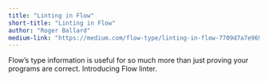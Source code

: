 ```yaml
---
title: "Linting in Flow"
short-title: "Linting in Flow"
author: "Roger Ballard"
medium-link: "https://medium.com/flow-type/linting-in-flow-7709d7a7e969"
---
```

Flow’s type information is useful for so much more than just proving your programs are correct. Introducing Flow linter.
